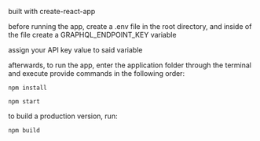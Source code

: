 built with create-react-app

before running the app, create a .env file in the root directory, and inside of the file create a GRAPHQL_ENDPOINT_KEY variable

assign your API key value to said variable

afterwards, to run the app, enter the application folder through the terminal and execute provide commands in the following order:

    npm install

    npm start

to build a production version, run:

    npm build   
